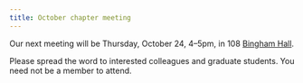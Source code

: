 ```yaml
---
title: October chapter meeting
---
```

Our next meeting will be Thursday, October 24, 4–5pm, in 108 [Bingham Hall](https://map.concept3d.com/?id=111#!m/118352).

Please spread the word to interested colleagues and graduate students. You need not be a member to attend. 
